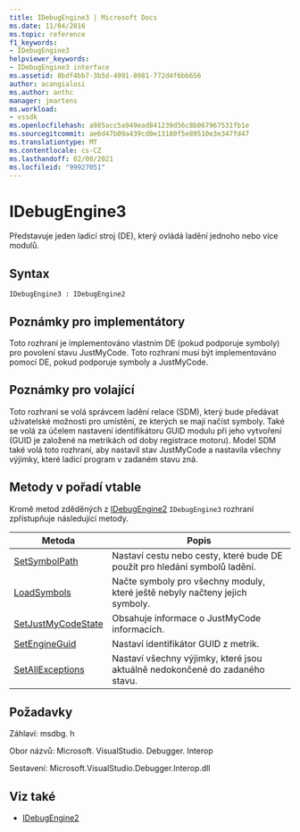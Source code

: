 ```yaml
---
title: IDebugEngine3 | Microsoft Docs
ms.date: 11/04/2016
ms.topic: reference
f1_keywords:
- IDebugEngine3
helpviewer_keywords:
- IDebugEngine3 interface
ms.assetid: 8bdf4bb7-3b5d-4991-8981-772d4f6bb656
author: acangialosi
ms.author: anthc
manager: jmartens
ms.workload:
- vssdk
ms.openlocfilehash: a985acc5a949ead841239d56c8b067967531fb1e
ms.sourcegitcommit: ae6d47b09a439cd0e13180f5e89510e3e347fd47
ms.translationtype: MT
ms.contentlocale: cs-CZ
ms.lasthandoff: 02/08/2021
ms.locfileid: "99927051"
---
```

# <a name="idebugengine3"></a>IDebugEngine3
Představuje jeden ladicí stroj (DE), který ovládá ladění jednoho nebo více modulů.

## <a name="syntax"></a>Syntax

```
IDebugEngine3 : IDebugEngine2
```

## <a name="notes-for-implementers"></a>Poznámky pro implementátory
 Toto rozhraní je implementováno vlastním DE (pokud podporuje symboly) pro povolení stavu JustMyCode. Toto rozhraní musí být implementováno pomocí DE, pokud podporuje symboly a JustMyCode.

## <a name="notes-for-callers"></a>Poznámky pro volající
 Toto rozhraní se volá správcem ladění relace (SDM), který bude předávat uživatelské možnosti pro umístění, ze kterých se mají načíst symboly. Také se volá za účelem nastavení identifikátoru GUID modulu při jeho vytvoření (GUID je založené na metrikách od doby registrace motoru). Model SDM také volá toto rozhraní, aby nastavil stav JustMyCode a nastavila všechny výjimky, které ladicí program v zadaném stavu zná.

## <a name="methods-in-vtable-order"></a>Metody v pořadí vtable
 Kromě metod zděděných z [IDebugEngine2](../../../extensibility/debugger/reference/idebugengine2.md) `IDebugEngine3` rozhraní zpřístupňuje následující metody.

|Metoda|Popis|
|------------|-----------------|
|[SetSymbolPath](../../../extensibility/debugger/reference/idebugengine3-setsymbolpath.md)|Nastaví cestu nebo cesty, které bude DE použít pro hledání symbolů ladění.|
|[LoadSymbols](../../../extensibility/debugger/reference/idebugengine3-loadsymbols.md)|Načte symboly pro všechny moduly, které ještě nebyly načteny jejich symboly.|
|[SetJustMyCodeState](../../../extensibility/debugger/reference/idebugengine3-setjustmycodestate.md)|Obsahuje informace o JustMyCode informacích.|
|[SetEngineGuid](../../../extensibility/debugger/reference/idebugengine3-setengineguid.md)|Nastaví identifikátor GUID z metrik.|
|[SetAllExceptions](../../../extensibility/debugger/reference/idebugengine3-setallexceptions.md)|Nastaví všechny výjimky, které jsou aktuálně nedokončené do zadaného stavu.|

## <a name="requirements"></a>Požadavky
 Záhlaví: msdbg. h

 Obor názvů: Microsoft. VisualStudio. Debugger. Interop

 Sestavení: Microsoft.VisualStudio.Debugger.Interop.dll

## <a name="see-also"></a>Viz také
- [IDebugEngine2](../../../extensibility/debugger/reference/idebugengine2.md)
